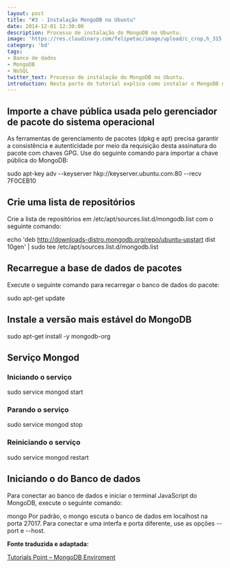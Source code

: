 ```yaml
---
layout: post
title: "#3 - Instalação MongoDB no Ubuntu"
date: 2014-12-01 12:30:00
description: Processo de instalação do MongoDB no Ubuntu.
image: 'https://res.cloudinary.com/felipetac/image/upload/c_crop,h_315,w_600,x_0,y_80/v1514992059/install2_okjvxy.jpg'
category: 'bd'
tags:
- Banco de dados
- MongoDB
- NoSQL
twitter_text: Processo de instalação do MongoDB no Ubuntu.
introduction: Nesta parte do tutorial explico como instalar o MongoDB no Ubuntu Linux.
---
```


## Importe a chave pública usada pelo gerenciador de pacote do sistema operacional

As ferramentas de gerenciamento de pacotes (dpkg e apt) precisa garantir a consistência e autenticidade por meio da requisição desta assinatura do pacote com chaves GPG. Use do seguinte comando para importar a chave pública do MongoDB:

sudo apt-key adv --keyserver hkp://keyserver.ubuntu.com:80 --recv 7F0CEB10

## Crie uma lista de repositórios

Crie a lista de repositórios em /etc/apt/sources.list.d/mongodb.list com o seguinte comando:

echo 'deb http://downloads-distro.mongodb.org/repo/ubuntu-upstart dist 10gen' | sudo tee /etc/apt/sources.list.d/mongodb.list

## Recarregue a base de dados de pacotes

Execute o seguinte comando para recarregar o banco de dados do pacote:

sudo apt-get update

## Instale a versão mais estável do MongoDB


sudo apt-get install -y mongodb-org

## Serviço Mongod


### Iniciando o serviço


sudo service mongod start

### Parando o serviço


sudo service mongod stop

### Reiniciando o serviço


sudo service mongod restart

## Iniciando o do Banco de dados

Para conectar ao banco de dados e iniciar o terminal JavaScript do MongoDB, execute o seguinte comando:

mongo
Por padrão, o mongo escuta o banco de dados em 
localhost na porta 27017. Para conectar e uma interfa e porta diferente, use as opções 
--port e 
--host.

**Fonte traduzida e adaptada:**
 
[Tutorials Point – MongoDB Enviroment](http://www.tutorialspoint.com/mongodb/mongodb_environment.htm)
